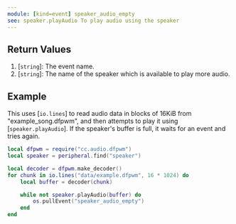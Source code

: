 ```yaml
---
module: [kind=event] speaker_audio_empty
see: speaker.playAudio To play audio using the speaker
---
```


<!--
SPDX-FileCopyrightText: 2021 The CC: Tweaked Developers

SPDX-License-Identifier: MPL-2.0
-->

## Return Values
1. [`string`]: The event name.
2. [`string`]: The name of the speaker which is available to play more audio.


## Example
This uses [`io.lines`] to read audio data in blocks of 16KiB from "example_song.dfpwm", and then attempts to play it
using [`speaker.playAudio`]. If the speaker's buffer is full, it waits for an event and tries again.

```lua {data-peripheral=speaker}
local dfpwm = require("cc.audio.dfpwm")
local speaker = peripheral.find("speaker")

local decoder = dfpwm.make_decoder()
for chunk in io.lines("data/example.dfpwm", 16 * 1024) do
    local buffer = decoder(chunk)

    while not speaker.playAudio(buffer) do
        os.pullEvent("speaker_audio_empty")
    end
end
```
